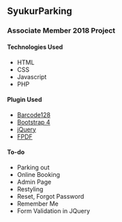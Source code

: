 ## SyukurParking
### Associate Member 2018 Project

#### Technologies Used
* HTML
* CSS
* Javascript
* PHP

#### Plugin Used
* [Barcode128](http://datainflow.com/generate-barcode-php/)
* [Bootstrap 4](http://getbootstrap.com)
* [jQuery](https://jquery.com)
* [FPDF](http://www.fpdf.org/)

#### To-do
* Parking out
* Online Booking
* Admin Page
* Restyling
* Reset, Forgot Password
* Remember Me
* Form Validation in JQuery